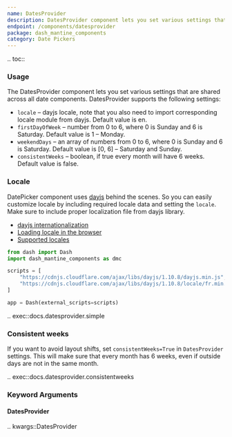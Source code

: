 ```yaml
---
name: DatesProvider
description: DatesProvider component lets you set various settings that are shared across all date components.
endpoint: /components/datesprovider
package: dash_mantine_components
category: Date Pickers
---
```


.. toc::

### Usage

The DatesProvider component lets you set various settings that are shared across all date components. DatesProvider supports the following settings:

- `locale` – dayjs locale, note that you also need to import corresponding locale module from dayjs. Default value is en.
- `firstDayOfWeek` – number from 0 to 6, where 0 is Sunday and 6 is Saturday. Default value is 1 – Monday.
- `weekendDays` – an array of numbers from 0 to 6, where 0 is Sunday and 6 is Saturday. Default value is [0, 6] – Saturday and Sunday.
- `consistentWeeks` – boolean, if true every month will have 6 weeks. Default value is false.



### Locale

DatePicker component uses [dayjs](https://day.js.org) behind the scenes. So you can easily customize locale by including
required locale data and setting the `locale`. Make sure to include proper localization file from dayjs library.

 - [dayjs internationalization](https://day.js.org/docs/en/i18n/i18n)
 - [Loading locale in the browser](https://day.js.org/docs/en/installation/browser#cdn-resource)
 - [Supported locales](https://github.com/iamkun/dayjs/tree/dev/src/locale)

```python
from dash import Dash
import dash_mantine_components as dmc

scripts = [
    "https://cdnjs.cloudflare.com/ajax/libs/dayjs/1.10.8/dayjs.min.js",      # dayjs  
    "https://cdnjs.cloudflare.com/ajax/libs/dayjs/1.10.8/locale/fr.min.js",  # french locale
]

app = Dash(external_scripts=scripts)
```

.. exec::docs.datesprovider.simple


### Consistent weeks
If you want to avoid layout shifts, set `consistentWeeks=True` in `DatesProvider` settings. This will make sure that 
every month has 6 weeks, even if outside days are not in the same month.


.. exec::docs.datesprovider.consistentweeks



### Keyword Arguments

#### DatesProvider

.. kwargs::DatesProvider
